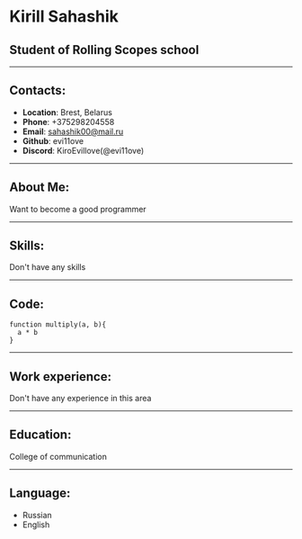 # Kirill Sahashik
## Student of Rolling Scopes school

*****

## Contacts:
* __Location__: Brest, Belarus
* __Phone__: +375298204558
* __Email__: sahashik00@mail.ru
* __Github__: evi11ove
* __Discord__: KiroEvillove(@evi11ove)

*****

## About Me:
Want to become a good programmer

*****

## Skills:
Don't have any skills

******

## Code:
```
function multiply(a, b){
  a * b
}
```

*****

## Work experience:
Don't have any experience in this area

*****

## Education:
College of communication

*****

## Language:
* Russian
* English